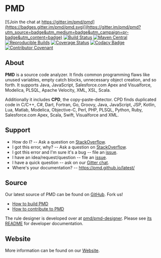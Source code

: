 # PMD

[![Join the chat at https://gitter.im/pmd/pmd](https://badges.gitter.im/pmd/pmd.svg)](https://gitter.im/pmd/pmd?utm_source=badge&utm_medium=badge&utm_campaign=pr-badge&utm_content=badge)
[![Build Status](https://github.com/pmd/pmd/workflows/.github/workflows/pushes.yml/badge.svg?branch=master)](https://github.com/pmd/pmd/actions)
[![Maven Central](https://maven-badges.herokuapp.com/maven-central/net.sourceforge.pmd/pmd/badge.svg)](https://maven-badges.herokuapp.com/maven-central/net.sourceforge.pmd/pmd)
[![Reproducible Builds](https://img.shields.io/badge/Reproducible_Builds-ok-green?labelColor=blue)](https://github.com/jvm-repo-rebuild/reproducible-central#net.sourceforge.pmd:pmd)
[![Coverage Status](https://coveralls.io/repos/github/pmd/pmd/badge.svg)](https://coveralls.io/github/pmd/pmd)
[![Codacy Badge](https://api.codacy.com/project/badge/Grade/a674ee8642ed44c6ba7633626ee95967)](https://www.codacy.com/app/pmd/pmd?utm_source=github.com&amp;utm_medium=referral&amp;utm_content=pmd/pmd&amp;utm_campaign=Badge_Grade)
[![Contributor Covenant](https://img.shields.io/badge/Contributor%20Covenant-v2.0%20adopted-ff69b4.svg)](code_of_conduct.md) 

## About

**PMD** is a source code analyzer. It finds common programming flaws like unused variables, empty catch blocks,
unnecessary object creation, and so forth. It supports Java, JavaScript, Salesforce.com Apex and Visualforce,
Modelica, PLSQL, Apache Velocity, XML, XSL, Scala.

Additionally it includes **CPD**, the copy-paste-detector. CPD finds duplicated code in
C/C++, C#, Dart, Fortran, Go, Groovy, Java, JavaScript, JSP, Kotlin, Lua, Matlab, Modelica,
Objective-C, Perl, PHP, PLSQL, Python, Ruby, Salesforce.com Apex, Scala, Swift, Visualforce and XML.

## Support

*   How do I? -- Ask a question on [StackOverflow](https://stackoverflow.com/questions/tagged/pmd).
*   I got this error, why? -- Ask a question on [StackOverflow](https://stackoverflow.com/questions/tagged/pmd).
*   I got this error and I'm sure it's a bug -- file an [issue](https://github.com/pmd/pmd/issues).
*   I have an idea/request/question -- file an [issue](https://github.com/pmd/pmd/issues).
*   I have a quick question -- ask on our [Gitter chat](https://gitter.im/pmd/pmd).
*   Where's your documentation? -- <https://pmd.github.io/latest/>

## Source

Our latest source of PMD can be found on [GitHub](https://github.com/pmd/pmd). Fork us!

*   [How to build PMD](BUILDING.md)
*   [How to contribute to PMD](CONTRIBUTING.md)

The rule designer is developed over at [pmd/pmd-designer](https://github.com/pmd/pmd-designer).
Please see [its README](https://github.com/pmd/pmd-designer#contributing) for
developer documentation.

## Website

More information can be found on our [Website](https://pmd.github.io).
